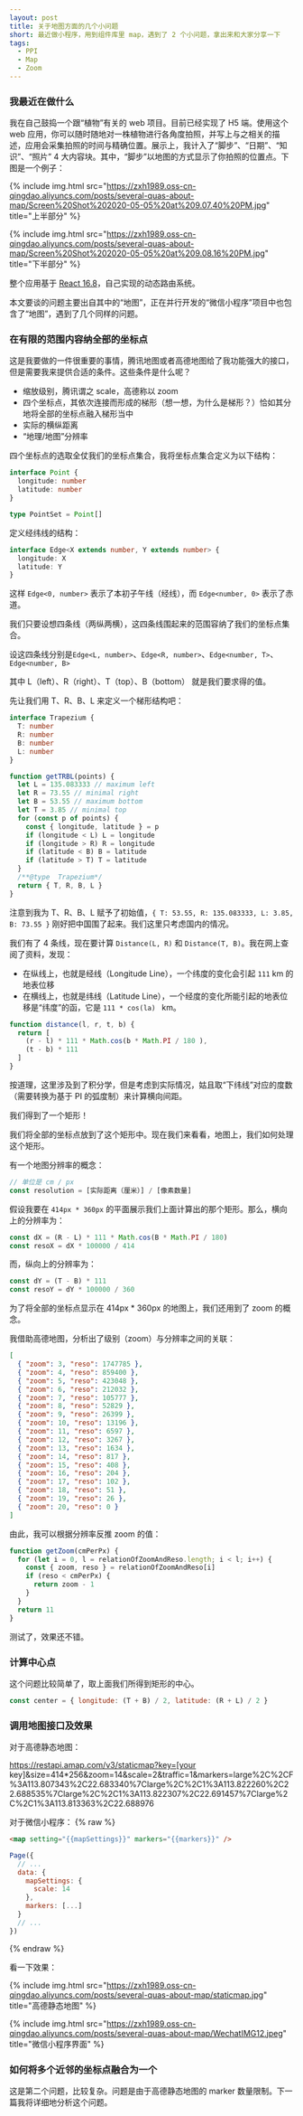 ```yaml
---
layout: post
title: 关于地图方面的几个小问题
short: 最近做小程序，用到组件库里 map，遇到了 2 个小问题，拿出来和大家分享一下
tags: 
  - PPI
  - Map
  - Zoom
---
```


### 我最近在做什么

我在自己鼓捣一个跟“植物”有关的 web 项目。目前已经实现了 H5 端。使用这个 web 应用，你可以随时随地对一株植物进行各角度拍照，并写上与之相关的描述，应用会采集拍照的时间与精确位置。展示上，我计入了“脚步”、“日期”、“知识”、“照片” 4 大内容块。其中，“脚步”以地图的方式显示了你拍照的位置点。下图是一个例子：

{% include img.html src="https://zxh1989.oss-cn-qingdao.aliyuncs.com/posts/several-quas-about-map/Screen%20Shot%202020-05-05%20at%209.07.40%20PM.jpg" title="上半部分" %}

{% include img.html src="https://zxh1989.oss-cn-qingdao.aliyuncs.com/posts/several-quas-about-map/Screen%20Shot%202020-05-05%20at%209.08.16%20PM.jpg" title="下半部分" %}

整个应用基于 [React 16.8](https://reactjs.org/)，自己实现的动态路由系统。

本文要谈的问题主要出自其中的“地图”，正在并行开发的“微信小程序”项目中也包含了“地图”，遇到了几个同样的问题。

### 在有限的范围内容纳全部的坐标点

这是我要做的一件很重要的事情，腾讯地图或者高德地图给了我功能强大的接口，但是需要我来提供合适的条件。这些条件是什么呢？

- 缩放级别，腾讯谓之 scale，高德称以 zoom
- 四个坐标点，其依次连接而形成的梯形（想一想，为什么是梯形？）恰如其分地将全部的坐标点融入梯形当中
- 实际的横纵距离
- “地理/地图”分辨率

四个坐标点的选取全仗我们的坐标点集合，我将坐标点集合定义为以下结构：

```typescript
interface Point {
  longitude: number
  latitude: number
}

type PointSet = Point[]
```

定义经纬线的结构：

```typescript
interface Edge<X extends number, Y extends number> {
  longitude: X
  latitude: Y
}
```

这样 `Edge<0, number>` 表示了本初子午线（经线），而 `Edge<number, 0>` 表示了赤道。

我们只要设想四条线（两纵两横），这四条线围起来的范围容纳了我们的坐标点集合。

设这四条线分别是`Edge<L, number>`、`Edge<R, number>`、`Edge<number, T>`、`Edge<number, B>`

其中 L（left）、R（right）、T（top）、B（bottom） 就是我们要求得的值。

先让我们用 T、R、B、L 来定义一个梯形结构吧：

```typescript
interface Trapezium {
  T: number
  R: number
  B: number
  L: number
}
```

```js
function getTRBL(points) {
  let L = 135.083333 // maximum left
  let R = 73.55 // minimal right
  let B = 53.55 // maximum bottom
  let T = 3.85 // minimal top
  for (const p of points) {
    const { longitude, latitude } = p
    if (longitude < L) L = longitude
    if (longitude > R) R = longitude
    if (latitude < B) B = latitude
    if (latitude > T) T = latitude
  }
  /**@type  Trapezium*/
  return { T, R, B, L }
}
```

注意到我为 T、R、B、L 赋予了初始值，`{ T: 53.55, R: 135.083333, L: 3.85, B: 73.55 }` 刚好把中国围了起来。我们这里只考虑国内的情况。

我们有了 4 条线，现在要计算 `Distance(L, R)` 和 `Distance(T, B)`。我在网上查阅了资料，发现：

- 在纵线上，也就是经线（Longitude Line），一个纬度的变化会引起 `111` km 的地表位移
- 在横线上，也就是纬线（Latitude Line），一个经度的变化所能引起的地表位移是“纬度”的函，它是 `111 * cos(la) ` km。

```js
function distance(l, r, t, b) {
  return [
    (r - l) * 111 * Math.cos(b * Math.PI / 180 ),
    (t - b) * 111
  ]
}
```

按道理，这里涉及到了积分学，但是考虑到实际情况，姑且取“下纬线”对应的度数（需要转换为基于 PI 的弧度制）来计算横向间距。

我们得到了一个矩形！

我们将全部的坐标点放到了这个矩形中。现在我们来看看，地图上，我们如何处理这个矩形。

有一个地图分辨率的概念：

```js
// 单位是 cm / px
const resolution = [实际距离（厘米）] / [像素数量]
```

假设我要在 `414px * 360px` 的平面展示我们上面计算出的那个矩形。那么，横向上的分辨率为：

```js
const dX = (R - L) * 111 * Math.cos(B * Math.PI / 180)
const resoX = dX * 100000 / 414
```

而，纵向上的分辨率为：

```js
const dY = (T - B) * 111
const resoY = dY * 100000 / 360
```

为了将全部的坐标点显示在 414px * 360px 的地图上，我们还用到了 zoom 的概念。

我借助高德地图，分析出了级别（zoom）与分辨率之间的关联：

```json
[
  { "zoom": 3, "reso": 1747785 },
  { "zoom": 4, "reso": 859400 },
  { "zoom": 5, "reso": 423048 },
  { "zoom": 6, "reso": 212032 },
  { "zoom": 7, "reso": 105777 },
  { "zoom": 8, "reso": 52829 },
  { "zoom": 9, "reso": 26399 },
  { "zoom": 10, "reso": 13196 },
  { "zoom": 11, "reso": 6597 },
  { "zoom": 12, "reso": 3267 },
  { "zoom": 13, "reso": 1634 },
  { "zoom": 14, "reso": 817 },
  { "zoom": 15, "reso": 408 },
  { "zoom": 16, "reso": 204 },
  { "zoom": 17, "reso": 102 },
  { "zoom": 18, "reso": 51 },
  { "zoom": 19, "reso": 26 },
  { "zoom": 20, "reso": 0 }
]
```

由此，我可以根据分辨率反推 zoom 的值：

```js
function getZoom(cmPerPx) {
  for (let i = 0, l = relationOfZoomAndReso.length; i < l; i++) {
    const { zoom, reso } = relationOfZoomAndReso[i]
    if (reso < cmPerPx) {
      return zoom - 1
    }
  }
  return 11
}
```

测试了，效果还不错。

### 计算中心点

这个问题比较简单了，取上面我们所得到矩形的中心。

```js
const center = { longitude: (T + B) / 2, latitude: (R + L) / 2 }
```

### 调用地图接口及效果

对于高德静态地图：

https://restapi.amap.com/v3/staticmap?key=[your key]&size=414*256&zoom=14&scale=2&traffic=1&markers=large%2C%2CF%3A113.807343%2C22.683340%7Clarge%2C%2C1%3A113.822260%2C22.688535%7Clarge%2C%2C1%3A113.822307%2C22.691457%7Clarge%2C%2C1%3A113.813363%2C22.688976

对于微信小程序：
{% raw %}
```html
<map setting="{{mapSettings}}" markers="{{markers}}" />
```
```js
Page({
  // ...
  data: {
    mapSettings: {
      scale: 14
    },
    markers: [...]
  }
  // ...
})
```
{% endraw %}

看一下效果：

{% include img.html src="https://zxh1989.oss-cn-qingdao.aliyuncs.com/posts/several-quas-about-map/staticmap.jpg" title="高德静态地图" %}

{% include img.html src="https://zxh1989.oss-cn-qingdao.aliyuncs.com/posts/several-quas-about-map/WechatIMG12.jpeg" title="微信小程序界面" %}

### 如何将多个近邻的坐标点融合为一个

这是第二个问题，比较复杂。问题是由于高德静态地图的 marker 数量限制。下一篇我将详细地分析这个问题。

